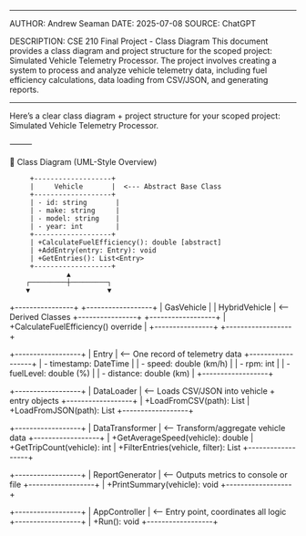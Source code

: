 ******************************************************************************************
AUTHOR: Andrew Seaman
DATE: 2025-07-08
SOURCE: ChatGPT

DESCRIPTION: CSE 210 Final Project - Class Diagram
This document provides a class diagram and project structure for the scoped project: Simulated Vehicle Telemetry Processor. The project involves creating a system to process and analyze vehicle telemetry data, including fuel efficiency calculations, data loading from CSV/JSON, and generating reports.
******************************************************************************************

Here’s a clear class diagram + project structure for your scoped project: Simulated Vehicle Telemetry Processor.

⸻

🔧 Class Diagram (UML-Style Overview)

         +-------------------+
         |     Vehicle       |  <--- Abstract Base Class
         +-------------------+
         | - id: string       |
         | - make: string     |
         | - model: string    |
         | - year: int        |
         +-------------------+
         | +CalculateFuelEfficiency(): double [abstract]
         | +AddEntry(entry: Entry): void
         | +GetEntries(): List<Entry>
         +-------------------+
                  ▲
        ┌─────────┼─────────┐
        ▼                   ▼
+----------------+   +------------------+
|   GasVehicle   |   |  HybridVehicle   |  <-- Derived Classes
+----------------+   +------------------+
| +CalculateFuelEfficiency() override   |
+----------------+   +------------------+


+------------------+
|     Entry        |  <-- One record of telemetry data
+------------------+
| - timestamp: DateTime     |
| - speed: double (km/h)    |
| - rpm: int                |
| - fuelLevel: double (%)   |
| - distance: double (km)   |
+------------------+


+------------------+
|  DataLoader      |  <-- Loads CSV/JSON into vehicle + entry objects
+------------------+
| +LoadFromCSV(path): List<Vehicle>
| +LoadFromJSON(path): List<Vehicle>
+------------------+


+------------------+
| DataTransformer  |  <-- Transform/aggregate vehicle data
+------------------+
| +GetAverageSpeed(vehicle): double
| +GetTripCount(vehicle): int
| +FilterEntries(vehicle, filter): List<Entry>
+------------------+


+------------------+
|  ReportGenerator |  <-- Outputs metrics to console or file
+------------------+
| +PrintSummary(vehicle): void
+------------------+


+------------------+
|   AppController  |  <-- Entry point, coordinates all logic
+------------------+
| +Run(): void
+------------------+